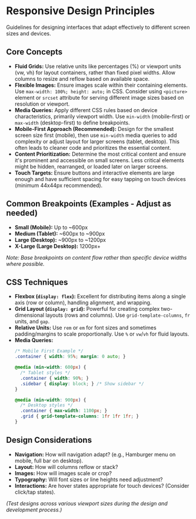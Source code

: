# Responsive Design Principles

Guidelines for designing interfaces that adapt effectively to different screen sizes and devices.

## Core Concepts

*   **Fluid Grids:** Use relative units like percentages (%) or viewport units (vw, vh) for layout containers, rather than fixed pixel widths. Allow columns to resize and reflow based on available space.
*   **Flexible Images:** Ensure images scale within their containing elements. Use `max-width: 100%; height: auto;` in CSS. Consider using `<picture>` element or `srcset` attribute for serving different image sizes based on resolution or viewport.
*   **Media Queries:** Apply different CSS rules based on device characteristics, primarily viewport width. Use `min-width` (mobile-first) or `max-width` (desktop-first) to define breakpoints.
*   **Mobile-First Approach (Recommended):** Design for the smallest screen size first (mobile), then use `min-width` media queries to add complexity or adjust layout for larger screens (tablet, desktop). This often leads to cleaner code and prioritizes the essential content.
*   **Content Prioritization:** Determine the most critical content and ensure it's prominent and accessible on small screens. Less critical elements might be hidden, rearranged, or loaded later on larger screens.
*   **Touch Targets:** Ensure buttons and interactive elements are large enough and have sufficient spacing for easy tapping on touch devices (minimum 44x44px recommended).

## Common Breakpoints (Examples - Adjust as needed)

*   **Small (Mobile):** Up to ~600px
*   **Medium (Tablet):** ~600px to ~900px
*   **Large (Desktop):** ~900px to ~1200px
*   **X-Large (Large Desktop):** 1200px+

*Note: Base breakpoints on content flow rather than specific device widths where possible.*

## CSS Techniques

*   **Flexbox (`display: flex`):** Excellent for distributing items along a single axis (row or column), handling alignment, and wrapping.
*   **Grid Layout (`display: grid`):** Powerful for creating complex two-dimensional layouts (rows and columns). Use `grid-template-columns`, `fr` units, and `gap`.
*   **Relative Units:** Use `rem` or `em` for font sizes and sometimes padding/margins to scale proportionally. Use `%` or `vw`/`vh` for fluid layouts.
*   **Media Queries:**
    ```css
    /* Mobile First Example */
    .container { width: 95%; margin: 0 auto; }

    @media (min-width: 600px) {
      /* Tablet styles */
      .container { width: 90%; }
      .sidebar { display: block; } /* Show sidebar */
    }

    @media (min-width: 900px) {
      /* Desktop styles */
      .container { max-width: 1100px; }
      .grid { grid-template-columns: 1fr 1fr 1fr; }
    }
    ```

## Design Considerations

*   **Navigation:** How will navigation adapt? (e.g., Hamburger menu on mobile, full bar on desktop).
*   **Layout:** How will columns reflow or stack?
*   **Images:** How will images scale or crop?
*   **Typography:** Will font sizes or line heights need adjustment?
*   **Interactions:** Are hover states appropriate for touch devices? (Consider click/tap states).

*(Test designs across various viewport sizes during the design and development process.)*